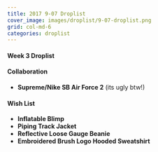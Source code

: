 ```yaml
---
title: 2017 9-07 Droplist
cover_image: images/droplist/9-07-droplist.png
grid: col-md-6
categories: droplist
---
```


#### Week 3 Droplist

#### Collaboration

 * **Supreme/Nike SB Air Force 2** (its ugly btw!)

#### Wish List

- **Inflatable Blimp**
- **Piping Track Jacket**
- **Reflective Loose Gauge Beanie**
- **Embroidered Brush Logo Hooded Sweatshirt**